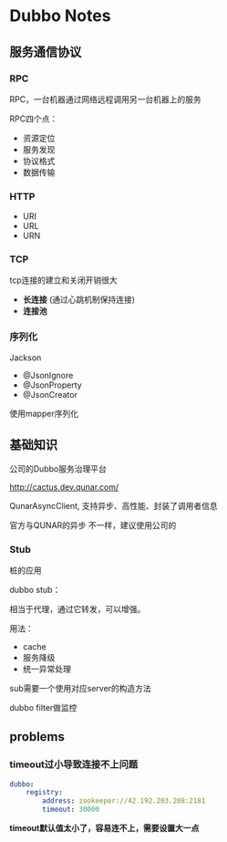 # Dubbo Notes

## 服务通信协议

### RPC

RPC，一台机器通过网络远程调用另一台机器上的服务

RPC四个点：

- 资源定位
- 服务发现
- 协议格式
- 数据传输

### HTTP

- URI
- URL
- URN

### TCP

tcp连接的建立和关闭开销很大

- **长连接** (通过心跳机制保持连接)
- **连接池**



### 序列化

Jackson

- @JsonIgnore
- @JsonProperty
- @JsonCreator

使用mapper序列化





## 基础知识

公司的Dubbo服务治理平台

http://cactus.dev.qunar.com/



QunarAsyncClient, 支持异步、高性能、封装了调用者信息



官方与QUNAR的异步 不一样，建议使用公司的



### Stub

桩的应用

dubbo stub：

 相当于代理，通过它转发，可以增强。

用法：

- cache
- 服务降级
- 统一异常处理

sub需要一个使用对应server的构造方法



dubbo filter做监控





## problems

### timeout过小导致连接不上问题

```yml
dubbo:
	registry:
		address: zookeeper://42.192.203.208:2181
		timeout: 30000
```

**timeout默认值太小了，容易连不上，需要设置大一点**

